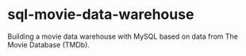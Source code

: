 # sql-movie-data-warehouse
Building a movie data warehouse with MySQL based on data from The Movie Database (TMDb).

